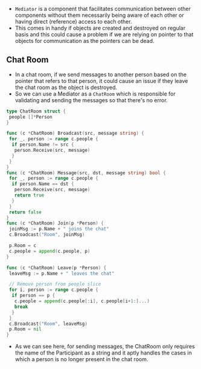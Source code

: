 - `Mediator` is a component that facilitates communication between other components without them necessarily being aware of each other or having direct (reference) access to each other.
- This comes in handy if objects are created and destroyed on regular basis and this could cause a problem if we are relying on pointer to that objects for communication as the pointers can be dead.

## Chat Room

- In a chat room, if we send messages to another person based on the pointer that refers to that person, it could cause an issue if they leave the chat room as the object is destroyed.
- So we can use a Mediator as a `ChatRoom` which is responsible for validating and sending the messages so that there's no error.

```go
type ChatRoom struct {
 people []*Person
}

func (c *ChatRoom) Broadcast(src, message string) {
 for _, person := range c.people {
  if person.Name != src {
   person.Receive(src, message)
  }
 }
}
func (c *ChatRoom) Message(src, dst, message string) bool {
 for _, person := range c.people {
  if person.Name == dst {
   person.Receive(src, message)
   return true
  }
 }
 return false
}
func (c *ChatRoom) Join(p *Person) {
 joinMsg := p.Name + " joins the chat"
 c.Broadcast("Room", joinMsg)

 p.Room = c
 c.people = append(c.people, p)
}

func (c *ChatRoom) Leave(p *Person) {
 leaveMsg := p.Name + " leaves the chat"

 // Remove person from people slice
 for i, person := range c.people {
  if person == p {
   c.people = append(c.people[:i], c.people[i+1:]...)
   break
  }
 }
 c.Broadcast("Room", leaveMsg)
 p.Room = nil
}
```

- As we can see here, for sending messages, the ChatRoom only requires the name of the Participant as a string and it aptly handles the cases in which a person is no longer present in the chat room.

